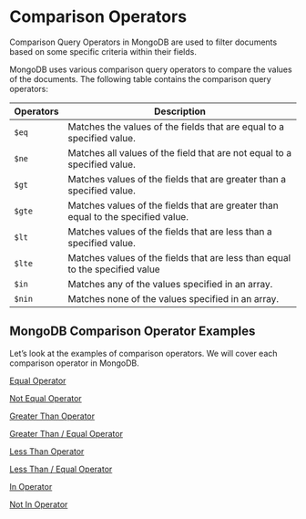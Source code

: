 # Comparison Operators

Comparison Query Operators in MongoDB are used to filter documents based on some specific criteria within their fields.

MongoDB uses various comparison query operators to compare the values of the documents. The following table contains the comparison query operators:

| **Operators** | **Description** |
| --- | --- |
| `$eq` | Matches the values of the fields that are equal to a specified value. |
| `$ne` | Matches all values of the field that are not equal to a specified value. |
| `$gt` | Matches values of the fields that are greater than a specified value. |
| `$gte` | Matches values of the fields that are greater than equal to the specified value. |
| `$lt` | Matches values of the fields that are less than a specified value. |
| `$lte` | Matches values of the fields that are less than equal to the specified value |
| `$in` | Matches any of the values specified in an array. |
| `$nin` | Matches none of the values specified in an array. |

## MongoDB Comparison Operator Examples

Let’s look at the examples of comparison operators. We will cover each comparison operator in MongoDB.

[Equal Operator](Comparison%20Operators%201b2aeacbb29981c49dadc07cf79d6900/Equal%20Operator%201b2aeacbb299811682d1dc0da5a68e86.md)

[Not Equal Operator](Comparison%20Operators%201b2aeacbb29981c49dadc07cf79d6900/Not%20Equal%20Operator%201b2aeacbb29981c2b1a7f75206e64385.md)

[Greater Than Operator](Comparison%20Operators%201b2aeacbb29981c49dadc07cf79d6900/Greater%20Than%20Operator%201b2aeacbb299818baa0acabd4ab4cf7b.md)

[Greater Than / Equal Operator](Comparison%20Operators%201b2aeacbb29981c49dadc07cf79d6900/Greater%20Than%20Equal%20Operator%201b2aeacbb29981f18a1edf4fb5b61655.md)

[Less Than Operator](Comparison%20Operators%201b2aeacbb29981c49dadc07cf79d6900/Less%20Than%20Operator%201b2aeacbb299810b9de5c9eaa7def0c3.md)

[Less Than / Equal Operator](Comparison%20Operators%201b2aeacbb29981c49dadc07cf79d6900/Less%20Than%20Equal%20Operator%201b2aeacbb29981f48e66ff476cbc406f.md)

[In Operator](Comparison%20Operators%201b2aeacbb29981c49dadc07cf79d6900/In%20Operator%201b2aeacbb299813aa8aaffa73c29f4ef.md)

[Not In Operator](Comparison%20Operators%201b2aeacbb29981c49dadc07cf79d6900/Not%20In%20Operator%201b2aeacbb29981f19f21f28c5191fb14.md)